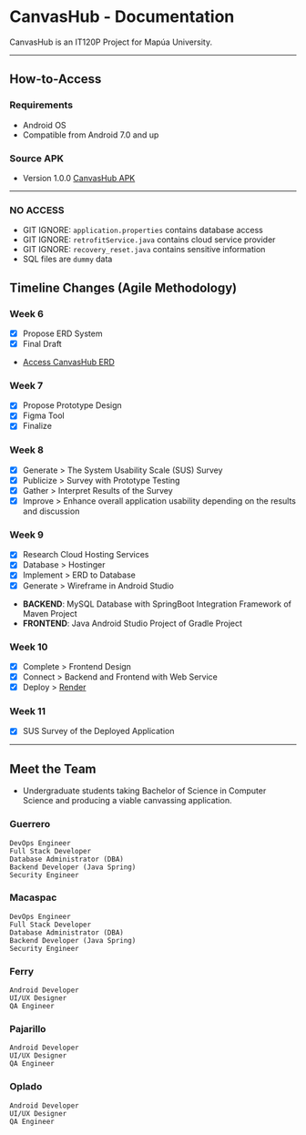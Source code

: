 # CanvasHub - Documentation

CanvasHub is an IT120P Project for Mapúa University.

---

## How-to-Access

### Requirements

- Android OS
- Compatible from Android 7.0 and up

### Source APK

- Version 1.0.0 [CanvasHub APK](canvashub-apk)

---

### NO ACCESS

- GIT IGNORE: `application.properties` contains database access
- GIT IGNORE: `retrofitService.java` contains cloud service provider
- GIT IGNORE: `recovery_reset.java` contains sensitive information
- SQL files are `dummy` data

## Timeline Changes (Agile Methodology)

### Week 6

- [X] Propose ERD System
- [X] Final Draft
- [Access CanvasHub ERD](OneDrive-Link)

### Week 7

- [X] Propose Prototype Design
- [X] Figma Tool
- [X] Finalize

### Week 8

- [X] Generate > The System Usability Scale (SUS) Survey
- [X] Publicize > Survey with Prototype Testing
- [X] Gather > Interpret Results of the Survey
- [X] Improve > Enhance overall application usability depending on the results and discussion

### Week 9

- [X] Research Cloud Hosting Services
- [X] Database > Hostinger
- [X] Implement > ERD to Database
- [X] Generate > Wireframe in Android Studio
- **BACKEND**: MySQL Database with SpringBoot Integration Framework of Maven Project
- **FRONTEND**: Java Android Studio Project of Gradle Project

### Week 10

- [X] Complete > Frontend Design
- [X] Connect > Backend and Frontend with Web Service
- [X] Deploy > [Render](https://render.com/)

### Week 11

- [X] SUS Survey of the Deployed Application

---

## Meet the Team

- Undergraduate students taking Bachelor of Science in Computer Science and producing a viable canvassing application.

### Guerrero

```{Guerrero}
DevOps Engineer
Full Stack Developer
Database Administrator (DBA)
Backend Developer (Java Spring)
Security Engineer
```

### Macaspac

```{Macaspac}
DevOps Engineer
Full Stack Developer
Database Administrator (DBA)
Backend Developer (Java Spring)
Security Engineer
```

### Ferry

```{Ferry}
Android Developer
UI/UX Designer
QA Engineer
```

### Pajarillo

```{Pajarillo}
Android Developer
UI/UX Designer
QA Engineer
```

### Oplado

```{Oplado}
Android Developer
UI/UX Designer
QA Engineer
```

